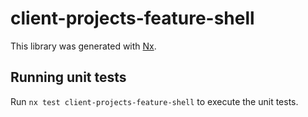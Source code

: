 # client-projects-feature-shell

This library was generated with [Nx](https://nx.dev).

## Running unit tests

Run `nx test client-projects-feature-shell` to execute the unit tests.
